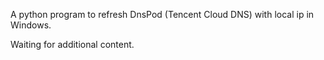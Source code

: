A python program to refresh DnsPod (Tencent Cloud DNS) with local ip in Windows.

Waiting for additional content.
